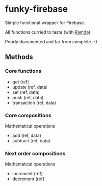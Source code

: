 # funky-firebase

Simple functional wrapper for Firebase.

All functions curried to taste (with [Ramda](http://ramdajs.com/))

Poorly documented and far from complete :-)

## Methods

### Core functions

- get (ref)
- update (ref, data)
- set (ref, data)
- push (ref, data)
- transaction (ref, data)

### Core compositions

Mathematical operations
- add (ref, data)
- subtract (ref, data)

### Next order compositions

Mathematical operations
- increment (ref)
- decrement (ref)

